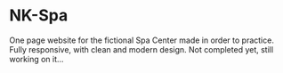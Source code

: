 # NK-Spa
One page website for the fictional Spa Center made in order to practice. Fully responsive, with clean and modern design. 
Not completed yet, still working on it...
